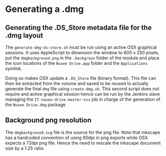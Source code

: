 # Generating a .dmg

## Generating the .DS_Store metadata file for the .dmg layout

The `generate-dmg-ds-store.sh` must be run using an active OSX graphical
sessions. It uses AppleScript to dimension the window to 600 x 250 pixels, put
the `dmgbackground.png` in the `.backgroun` folder of the module and place the
icon locations of the `Nuxeo Drive.app` folder and the `Applications` symlink.

Doing so makes OSX update a `.DS_Store` file (binary format). This file can
then be extracted from the volume and saved to be reused to actually generate
the final `dmg` file using `create-dmg.sh`. This second script does not require
and active graphical session hence can be run by the Jenkins slave managing the
`IT-nuxeo-drive-master-osx` job in charge of the generation of the `Nuxeo
Drive.dmg` package.

## Background png resolution

The `dmgbackground.svg` file is the source for the png file. Note that inkscape
has a hardcoded convention of using 90dpi in png exports while OSX expects a
72dpi png file. Hence the need to rescale the inkscape document size by a 1.25
ratio.
